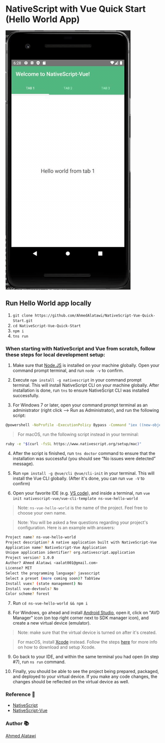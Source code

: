 # NativeScript with Vue Quick Start (Hello World App)

![](./images/phone-show.gif)

## Run Hello World app locally
1. `git clone https://github.com/AhmedAlatawi/NativeScript-Vue-Quick-Start.git`
2. `cd NativeScript-Vue-Quick-Start`
3. `npm i`
4. `tns run`

### When starting with NativeScript and Vue from scratch, follow these steps for local development setup:

1. Make sure that [Node.JS](https://nodejs.org/en/) is installed on your machine globally. Open your command prompt terminal, and run `node -v` to confirm.

2. Execute `npm install -g nativescript` in your command prompt terminal. This will install NativeScript CLI on your machine globally. After installation is done, run `tns` to ensure NativeScript CLI was installed successfully.

3. For Windows 7 or later, open your command prompt terminal as an administrator (right click --> Run as Administrator), and run the following script:
```bash
@powershell -NoProfile -ExecutionPolicy Bypass -Command "iex ((new-object net.webclient).DownloadString('https://www.nativescript.org/setup/win'))"
```
> For macOS, run the following script instead in your terminal:
``` bash
ruby -e "$(curl -fsSL https://www.nativescript.org/setup/mac)"
```

4. After the script is finished, run `tns doctor` command to ensure that the installation was successful (you should see “No issues were detected” message).

5. Run `npm install -g @vue/cli @vue/cli-init` in your terminal. This will install the Vue CLI globally. (After it's done, you can run `vue -V` to confirm)

6. Open your favorite IDE (e.g. [VS code](https://code.visualstudio.com/download)), and inside a terminal, run `vue init nativescript-vue/vue-cli-template ns-vue-hello-world`
> Note: `ns-vue-hello-world` is the name of the project. Feel free to choose your own name.

> Note: You will be asked a few questions regarding your project's configuration. Here is an example with answers:
```bash
Project name? ns-vue-hello-world
Project description? A native application built with NativeScript-Vue
Application name? NativeScript-Vue Application
Unique application identifier? org.nativescript.application
Project version? 1.0.0
Author? Ahmed Alatawi <aalat001@gmail.com>
License? MIT
Select the programming language? javascript
Select a preset (more coming soon)? TabView
Install vuex? (state management) No
Install vue-devtools? No
Color scheme? forest
```

7. Run `cd ns-vue-hello-world && npm i`

8. For Windows, go ahead and install [Android Studio](https://developer.android.com/studio), open it, click on "AVD Manager" icon (on top right corner next to SDK manager icon), and create a new virtual device (emulator).
> Note: make sure that the virtual device is turned on after it's created.

> For macOS, install [Xcode](https://apps.apple.com/us/app/xcode/id497799835?mt=12) instead. Follow the steps [here](https://medium.com/@LondonAppBrewery/how-to-download-and-setup-xcode-10-for-ios-development-b63bed1865c) for more info on how to download and setup Xcode.

9. Go back to your IDE, and within the same terminal you had open (in step #7), run `ns run` command.

10. Finally, you should be able to see the project being prepared, packaged, and deployed to your virtual device. If you make any code changes, the changes should be reflected on the virtual device as well.

### Reference :dart:
* [NativeScript](https://nativescript.org/)
* [NativeScript-Vue](https://nativescript-vue.org/)


### Author :books:
[Ahmed Alatawi](https://github.com/AhmedAlatawi)